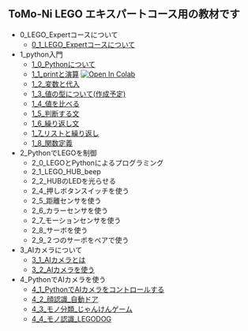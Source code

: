 ## ToMo-Ni LEGO エキスパートコース用の教材です

- 0_LEGO_Expertコースについて
  - [0_1_LEGO_Expertコースについて](0_LEGO_Expertコースについて/0_1_LEGO_Expertコースについて.ipynb)
- 1_python入門
  - [1_0_Pythonについて](1_Python入門/1_0_Pythonについて.ipynb)
  - [1_1_printと演算](1_Python入門/1_1_printと演算) [![Open In Colab](https://colab.research.google.com/assets/colab-badge.svg)](https://colab.research.google.com/github/TomoniCodeAcademy/LEGO-expoert-course/blob/ab330cc40ae45564de4c733c6d0ce71dea5f255a/text/1_Python%E5%85%A5%E9%96%80/1_1_print%E3%81%A8%E6%BC%94%E7%AE%97.ipynb)
  - [1_2_変数と代入](1_Python入門/1_2_変数と代入)
  - [1_3_値の型について(作成予定)](1_Python入門/1_3_値の型について)
  - [1_4_値を比べる](1_Python入門/1_4_値を比べる)
  - [1_5_判断する文](1_Python入門/1_5_判断する文)
  - [1_6_繰り返し文](1_Python入門/1_6_繰り返し文)
  - [1_7_リストと繰り返し](1_Python入門/1_7_リストと繰り返し)
  - [1_8_関数定義](1_Python入門/1_8_関数定義.ipynb)
- 2_PythonでLEGOを制御
  - 2_0_LEGOとPythonによるプログラミング
  - 2_1_LEGO_HUB_beep
  - 2_2_HUBのLEDを光らせる
  - 2_4_押しボタンスイッチを使う
  - 2_5_距離センサを使う
  - 2_6_カラーセンサを使う
  - 2_7_モーションセンサを使う
  - 2_8_サーボを使う
  - 2_9_２つのサーボをペアで使う
- 3_AIカメラについて
  - [3_1_AIカメラとは](3_AIカメラについて/3_1_AIカメラとは.ipynb)
  - [3_2_AIカメラを使う](3_AIカメラについて/3_2_AIカメラを使う)
- 4_PythonでAIカメラを使う
  - [4_1_PythonでAIカメラをコントロールする](4_PythonでAIカメラを使う/4_1_PythonでAIカメラをコントロールする)
  - [4_2_顔認識_自動ドア](4_PythonでAIカメラを使う/4_2_顔認識_自動ドア)
  - [4_3_モノ分類_じゃんけんゲーム](4_PythonでAIカメラを使う/4_3_モノ分類_じゃんけんゲーム)
  - [4_4_モノ認識_LEGODOG](4_PythonでAIカメラを使う/4_4_モノ認識_LEGODOG)
